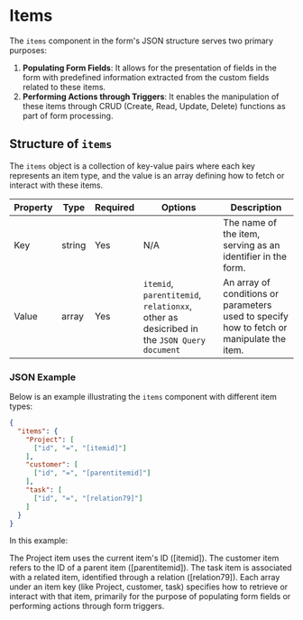 # Items

The `items` component in the form's JSON structure serves two primary purposes:
1. **Populating Form Fields**: It allows for the presentation of fields in the form with predefined information extracted from the custom fields related to these items.
2. **Performing Actions through Triggers**: It enables the manipulation of these items through CRUD (Create, Read, Update, Delete) functions as part of form processing.

## Structure of `items`

The `items` object is a collection of key-value pairs where each key represents an item type, and the value is an array defining how to fetch or interact with these items.

| Property | Type   | Required | Options                          | Description |
|----------|--------|----------|----------------------------------|-------------|
| Key      | string | Yes      | N/A                              | The name of the item, serving as an identifier in the form. |
| Value    | array  | Yes      | `itemid`, `parentitemid`, `relationxx`, other as desicribed in the `JSON Query document`| An array of conditions or parameters used to specify how to fetch or manipulate the item. |

### JSON Example

Below is an example illustrating the `items` component with different item types:

```json
{
  "items": {
    "Project": [
      ["id", "=", "[itemid]"]
    ],
    "customer": [
      ["id", "=", "[parentitemid]"]
    ],
    "task": [
      ["id", "=", "[relation79]"]
    ]
  }
}

```

In this example:

The Project item uses the current item's ID ([itemid]).
The customer item refers to the ID of a parent item ([parentitemid]).
The task item is associated with a related item, identified through a relation ([relation79]).
Each array under an item key (like Project, customer, task) specifies how to retrieve or interact with that item, primarily for the purpose of populating form fields or performing actions through form triggers.